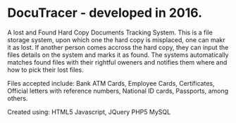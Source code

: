 # DocuTracer - developed in 2016.

A lost and Found Hard Copy Documents Tracking System. 
This is a file storage system, upon which one the hard copy is misplaced, one can makr it as lost.
If another person comes accross the hard copy, they can input the files details on the system and marks it as found.
The systems automatically matches found files with their rightful oweners and notifies them where and how to pick their lost files.

Files accepted include: Bank ATM Cards, Employee Cards, Certificates, Official letters with reference numbers, National ID cards, Passports, among others.

Created using:
HTML5
Javascript, JQuery
PHP5
MySQL

